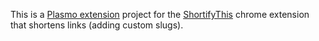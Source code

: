 This is a [Plasmo extension](https://docs.plasmo.com/) project for the [ShortifyThis](https://shortifythis.com) chrome extension that shortens links (adding custom slugs).
